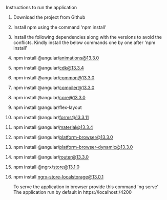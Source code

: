 Instructions to run the application
1. Download the project from Github
2. Install npm using the command 'npm install'
3. Install the following dependencies along with the versions to avoid the conflicts. Kindly install the below commands one by one after 'npm install'
4. npm install @angular/animations@13.3.0
5. npm install @angular/cdk@13.3.4
6. npm install @angular/common@13.3.0
7. npm install @angular/compiler@13.3.0
8. npm install @angular/core@13.3.0
9. npm install @angular/flex-layout
10. npm install @angular/forms@13.3.11
11. npm install @angular/material@13.3.4
12. npm install @angular/platform-browser@13.3.0
13. npm install @angular/platform-browser-dynamic@13.3.0
14. npm install @angular/router@13.3.0
15. npm install @ngrx/store@13.1.0
16. npm install ngrx-store-localstorage@13.0.1
    
    To serve the application in browser provide this command 'ng serve'
    The application run by default in https://localhost:/4200
